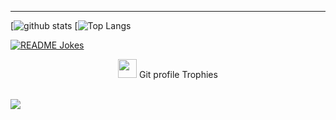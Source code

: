 
----

[![github stats](https://github-readme-stats.vercel.app/api?username=IRaZeRI&theme=material-palenight&count_private=true&hide=contribs)
[![Top Langs](https://github-readme-stats.vercel.app/api/top-langs/?username=IRaZeRI&theme=material-palenight&layout=compact)

<a href="https://readme-jokes.vercel.app"><img align="center" src="https://readme-jokes.vercel.app/api" alt="README Jokes"></a>




<p align="center"><img src="https://media.giphy.com/media/QaMcXSekUWx7aogAUr/giphy.gif" width="30" />&nbsp;Git profile Trophies</p><br>
<img src="https://github-profile-trophy.vercel.app/?username=IRaZeRI&theme=juicyfresh&no-bg=true" />




